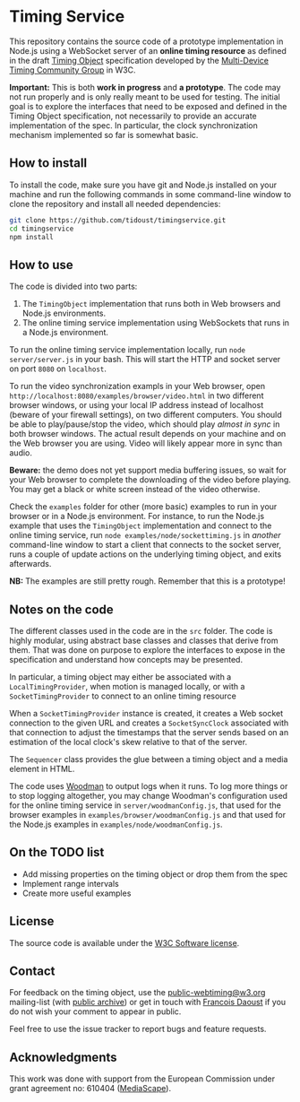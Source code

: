 # Timing Service

This repository contains the source code of a prototype implementation in Node.js using a WebSocket server of an **online timing resource** as defined in the draft [Timing Object](http://webtiming.github.io/timingobject/) specification developed by the [Multi-Device Timing Community Group](http://www.w3.org/Community/webtiming) in W3C.

**Important:** This is both **work in progress** and **a prototype**. The code may not run properly and is only really meant to be used for testing. The initial goal is to explore the interfaces that need to be exposed and defined in the Timing Object specification, not necessarily to provide an accurate implementation of the spec. In particular, the clock synchronization mechanism implemented so far is somewhat basic.

## How to install

To install the code, make sure you have git and Node.js installed on your machine and run the following commands in some command-line window to clone the repository and install all needed dependencies:

```bash
git clone https://github.com/tidoust/timingservice.git
cd timingservice
npm install
```

## How to use

The code is divided into two parts:

1. The `TimingObject` implementation that runs both in Web browsers and Node.js environments.
2. The online timing service implementation using WebSockets that runs in a Node.js environment.

To run the online timing service implementation locally, run `node server/server.js` in your bash. This will start the HTTP and socket server on port `8080` on `localhost`.

To run the video synchronization exampls in your Web browser, open `http://localhost:8080/examples/browser/video.html` in two different browser windows, or using your local IP address instead of localhost (beware of your firewall settings), on two different computers. You should be able to play/pause/stop the video, which should play *almost in sync* in both browser windows. The actual result depends on your machine and on the Web browser you are using. Video will likely appear more in sync than audio.

**Beware:** the demo does not yet support media buffering issues, so wait for your Web browser to complete the downloading of the video before playing. You may get a black or white screen instead of the video otherwise.

Check the `examples` folder for other (more basic) examples to run in your browser or in a Node.js environment. For instance, to run the Node.js example that uses the `TimingObject` implementation and connect to the online timing service, run `node examples/node/sockettiming.js` in *another* command-line window to start a client that connects to the socket server, runs a couple of update actions on the underlying timing object, and exits afterwards.

**NB:** The examples are still pretty rough. Remember that this is a prototype!


## Notes on the code

The different classes used in the code are in the `src` folder. The code is highly modular, using abstract base classes and classes that derive from them. That was done on purpose to explore the interfaces to expose in the specification and understand how concepts may be presented.

In particular, a timing object may either be associated with a `LocalTimingProvider`, when motion is managed locally, or with a `SocketTimingProvider` to connect to an online timing resource

When a `SocketTimingProvider` instance is created, it creates a Web socket connection to the given URL and creates a `SocketSyncClock` associated with that connection to adjust the timestamps that the server sends based on an estimation of the local clock's skew relative to that of the server.

The `Sequencer` class provides the glue between a timing object and a media element in HTML.

The code uses [Woodman](http://joshfire.github.io/woodman/index.html) to output logs when it runs. To log more things or to stop logging altogether, you may change Woodman's configuration used for the online timing service in `server/woodmanConfig.js`, that used for the browser examples in `examples/browser/woodmanConfig.js` and that used for the Node.js examples in `examples/node/woodmanConfig.js`.


## On the TODO list

* Add missing properties on the timing object or drop them from the spec
* Implement range intervals
* Create more useful examples


## License

The source code is available under the <a href="http://www.w3.org/Consortium/Legal/2002/copyright-software-20021231">W3C Software license</a>.</p>

## Contact

For feedback on the timing object, use the [public-webtiming@w3.org](mailto:public-webtiming@w3.org) mailing-list (with [public archive](http://lists.w3.org/Archives/Public/public-webtiming/)) or get in touch with [Francois Daoust](mailto:fd@w3.org) if you do not wish your comment to appear in public.

Feel free to use the issue tracker to report bugs and feature requests.

## Acknowledgments

This work was done with support from the European Commission under grant agreement no: 610404 ([MediaScape](http://www.mediascapeproject.eu/)).